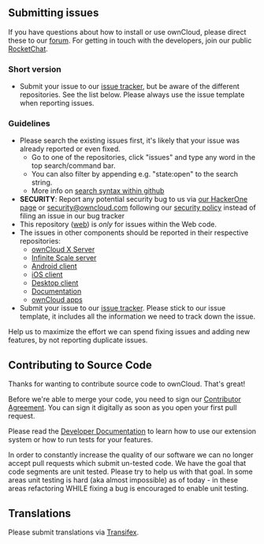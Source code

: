 ## Submitting issues

If you have questions about how to install or use ownCloud, please direct these to our [forum][forum].
For getting in touch with the developers, join our public [RocketChat][rocketchat].

### Short version

 * Submit your issue to our [issue tracker][tracker], but be aware of the different repositories. See the list below. Please always use the issue template when reporting issues.

### Guidelines
* Please search the existing issues first, it's likely that your issue was already reported or even fixed.
  - Go to one of the repositories, click "issues" and type any word in the top search/command bar.
  - You can also filter by appending e.g. "state:open" to the search string.
  - More info on [search syntax within github](https://help.github.com/articles/searching-issues)
* __SECURITY__: Report any potential security bug to us via [our HackerOne page](https://hackerone.com/owncloud) or security@owncloud.com following our [security policy](https://owncloud.org/security/) instead of filing an issue in our bug tracker
* This repository ([web](https://github.com/owncloud/web/issues)) is *only* for issues within the Web code.
* The issues in other components should be reported in their respective repositories: 
  - [ownCloud X Server](https://github.com/owncloud/core/issues)
  - [Infinite Scale server](https://github.com/owncloud/ocis/issues)
  - [Android client](https://github.com/owncloud/android/issues)
  - [iOS client](https://github.com/owncloud/ios-app)
  - [Desktop client](https://github.com/owncloud/client/issues)
  - [Documentation](https://github.com/owncloud/docs/issues)
  - [ownCloud apps](https://github.com/owncloud/core/wiki/Apps)
* Submit your issue to our [issue tracker][tracker]. Please stick to our issue template, it includes all the information we need to track down the issue.

Help us to maximize the effort we can spend fixing issues and adding new features, by not reporting duplicate issues.

[tracker]: https://github.com/owncloud/web/issues/new
[forum]: https://central.owncloud.org/
[rocketchat]: https://talk.owncloud.com/channel/infinitescale

## Contributing to Source Code

Thanks for wanting to contribute source code to ownCloud. That's great!

Before we're able to merge your code, you need to sign our [Contributor Agreement][agreement]. You can sign it digitally as soon as you open your first pull request.

Please read the [Developer Documentation][devmanual] to learn how to use our extension system or how to run tests for your features.

In order to constantly increase the quality of our software we can no longer accept pull requests which submit un-tested code.
We have the goal that code segments are unit tested. Please try to help us with that goal. In some areas unit testing is hard 
(aka almost impossible) as of today - in these areas refactoring WHILE fixing a bug is encouraged to enable unit testing.

[agreement]: https://owncloud.com/contribute/join-the-development/contributor-agreement/
[devmanual]: https://owncloud.github.io/clients/web/

## Translations
Please submit translations via [Transifex][transifex].

[transifex]: https://www.transifex.com/projects/p/owncloud-web/

